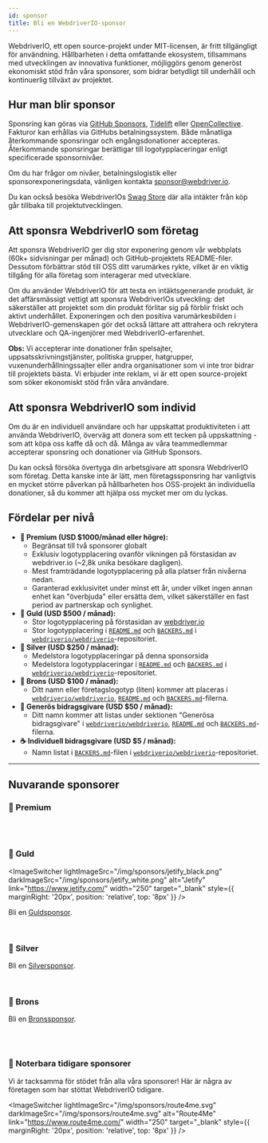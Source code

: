 ```yaml
---
id: sponsor
title: Bli en WebdriverIO-sponsor
---
```


WebdriverIO, ett open source-projekt under MIT-licensen, är fritt tillgängligt för användning. Hållbarheten i detta omfattande ekosystem, tillsammans med utvecklingen av innovativa funktioner, möjliggörs genom generöst ekonomiskt stöd från våra sponsorer, som bidrar betydligt till underhåll och kontinuerlig tillväxt av projektet.

## Hur man blir sponsor​
Sponsring kan göras via [GitHub Sponsors](https://github.com/sponsors/webdriverio), [Tidelift](enterprise) eller [OpenCollective](https://opencollective.com/webdriverio). Fakturor kan erhållas via GitHubs betalningssystem. Både månatliga återkommande sponsringar och engångsdonationer accepteras. Återkommande sponsringar berättigar till logotypplaceringar enligt specificerade sponsornivåer.

Om du har frågor om nivåer, betalningslogistik eller sponsorexponeringsdata, vänligen kontakta [sponsor@webdriver.io](mailto:sponsor@webdriver.io).

Du kan också besöka WebdriverIOs [Swag Store](https://shop.webdriver.io/) där alla intäkter från köp går tillbaka till projektutvecklingen.

## Att sponsra WebdriverIO som företag​
Att sponsra WebdriverIO ger dig stor exponering genom vår webbplats (60k+ sidvisningar per månad) och GitHub-projektets README-filer. Dessutom förbättrar stöd till OSS ditt varumärkes rykte, vilket är en viktig tillgång för alla företag som interagerar med utvecklare.

Om du använder WebdriverIO för att testa en intäktsgenerande produkt, är det affärsmässigt vettigt att sponsra WebdriverIOs utveckling: det säkerställer att projektet som din produkt förlitar sig på förblir friskt och aktivt underhållet. Exponeringen och den positiva varumärkesbilden i WebdriverIO-gemenskapen gör det också lättare att attrahera och rekrytera utvecklare och QA-ingenjörer med WebdriverIO-erfarenhet.

__Obs:__ Vi accepterar inte donationer från spelsajter, uppsatsskrivningstjänster, politiska grupper, hatgrupper, vuxenunderhållningssajter eller andra organisationer som vi inte tror bidrar till projektets bästa. Vi erbjuder inte reklam, vi är ett open source-projekt som söker ekonomiskt stöd från våra användare.

## Att sponsra WebdriverIO som individ​
Om du är en individuell användare och har uppskattat produktiviteten i att använda WebdriverIO, överväg att donera som ett tecken på uppskattning - som att köpa oss kaffe då och då. Många av våra teammedlemmar accepterar sponsring och donationer via GitHub Sponsors.

Du kan också försöka övertyga din arbetsgivare att sponsra WebdriverIO som företag. Detta kanske inte är lätt, men företagssponsring har vanligtvis en mycket större påverkan på hållbarheten hos OSS-projekt än individuella donationer, så du kommer att hjälpa oss mycket mer om du lyckas.

## Fördelar per nivå​

- __💎 Premium (USD $1000/månad eller högre):__
  - Begränsat till två sponsorer globalt
  - Exklusiv logotypplacering ovanför vikningen på förstasidan av webdriver.io (~2,8k unika besökare dagligen).
  - Mest framträdande logotypplacering på alla platser från nivåerna nedan.
  - Garanterad exklusivitet under minst ett år, under vilket ingen annan enhet kan "överbjuda" eller ersätta dem, vilket säkerställer en fast period av partnerskap och synlighet.
- __🥇 Guld (USD $500 / månad):__
  - Stor logotypplacering på förstasidan av [webdriver.io](https://webdriver.io/)
  - Stor logotypplacering i [`README.md`](https://github.com/webdriverio/webdriverio/blob/main/README.md) och [`BACKERS.md`](https://github.com/webdriverio/webdriverio/blob/main/BACKERS.md) i [`webdriverio/webdriverio`](https://github.com/webdriverio/webdriverio)-repositoriet.
- __🥈 Silver (USD $250 / månad):__
  - Medelstora logotypplaceringar på denna sponsorsida
  - Medelstora logotypplaceringar i [`README.md`](https://github.com/webdriverio/webdriverio/blob/main/README.md) och [`BACKERS.md`](https://github.com/webdriverio/webdriverio/blob/main/BACKERS.md) i [`webdriverio/webdriverio`](https://github.com/webdriverio/webdriverio)-repositoriet.
- __🥉 Brons (USD $100 / månad):__
  - Ditt namn eller företagslogotyp (liten) kommer att placeras i [`webdriverio/webdriverio`](https://github.com/webdriverio/webdriverio), [`README.md`](https://github.com/webdriverio/webdriverio/blob/main/README.md) och [`BACKERS.md`](https://github.com/webdriverio/webdriverio/blob/main/BACKERS.md)-filerna.
- __🍺 Generös bidragsgivare (USD $50 / månad):__
  - Ditt namn kommer att listas under sektionen "Generösa bidragsgivare" i [`webdriverio/webdriverio`](https://github.com/webdriverio/webdriverio), [`README.md`](https://github.com/webdriverio/webdriverio/blob/main/README.md) och [`BACKERS.md`](https://github.com/webdriverio/webdriverio/blob/main/BACKERS.md)-filerna.
- __☕️ Individuell bidragsgivare (USD $5 / månad):__
  - Namn listat i [`BACKERS.md`](https://github.com/webdriverio/webdriverio/blob/main/BACKERS.md)-filen i [`webdriverio/webdriverio`](https://github.com/webdriverio/webdriverio)-repositoriet.

---

## Nuvarande sponsorer

### 💎 Premium

<ImageSwitcher
    lightImageSrc="/img/sponsors/browserstack_black.svg"
    darkImageSrc="/img/sponsors/browserstack_white.svg"
    alt="BrowserStack"
    target="_blank"
    link="https://www.browserstack.com/automation-webdriverio"
/>

<br />
<br />

### 🥇 Guld

<ImageSwitcher
    lightImageSrc="/img/sponsors/jetify_black.png"
    darkImageSrc="/img/sponsors/jetify_white.png"
    alt="Jetify"
    link="https://www.jetify.com/"
    width="250"
    target="_blank"
    style={{ marginRight: '20px', position: 'relative', top: '8px' }}
/>

<ImageSwitcher
    lightImageSrc="/img/sponsors/lambdatest_black.svg"
    darkImageSrc="/img/sponsors/lambdatest_white.svg"
    alt="Lambdatest"
    target="_blank"
    link="https://www.lambdatest.com/"
    width="250"
/>

Bli en [Guldsponsor](https://opencollective.com/webdriverio/contribute/gold-sponsor-26921/checkout?interval=month&amount=500&contributeAs=me).

<br />

### 🥈 Silver

<ImageSwitcher
    lightImageSrc="/img/sponsors/testingbot.svg"
    darkImageSrc="/img/sponsors/testingbot.svg"
    alt="TestingBot"
    link="https://testingbot.com/"
    width="150"
    target="_blank"
/>

Bli en [Silversponsor](https://opencollective.com/webdriverio/contribute/silver-sponsor-69223/checkout?interval=month&amount=250&contributeAs=me).

<br />

### 🥉 Brons

<ImageSwitcher
    lightImageSrc="/img/sponsors/eslint_black.svg"
    darkImageSrc="/img/sponsors/eslint_white.svg"
    alt="Eslint"
    target="_blank"
    link="https://eslint.org/"
    width="150"
/>

<ImageSwitcher
    lightImageSrc="/img/sponsors/gridlastic.png"
    darkImageSrc="/img/sponsors/gridlastic.png"
    alt="Gridlastic"
    target="_blank"
    link="https://www.gridlastic.com/webdriverio.html"
    width="150"
/>

Bli en [Bronssponsor](https://opencollective.com/webdriverio/contribute/bronze-sponsor-69224/checkout?interval=month&amount=100&contributeAs=me).

<br />
<br />

### 🙇 Noterbara tidigare sponsorer

Vi är tacksamma för stödet från alla våra sponsorer! Här är några av företagen som har stöttat WebdriverIO tidigare.

<ImageSwitcher
    lightImageSrc="/img/sponsors/saucelabs_black.svg"
    darkImageSrc="/img/sponsors/saucelabs_white.svg"
    alt="Sauce Labs"
    link="https://saucelabs.com/"
    width="150"
    target="_blank"
/>

<ImageSwitcher
    lightImageSrc="/img/sponsors/route4me.svg"
    darkImageSrc="/img/sponsors/route4me.svg"
    alt="Route4Me"
    link="https://www.route4me.com/"
    width="250"
    target="_blank"
    style={{ marginRight: '20px', position: 'relative', top: '8px' }}
/>